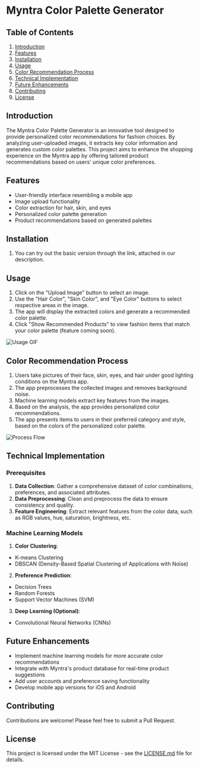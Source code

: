 # Myntra Color Palette Generator

## Table of Contents
1. [Introduction](#introduction)
2. [Features](#features)
3. [Installation](#installation)
4. [Usage](#usage)
5. [Color Recommendation Process](#color-recommendation-process)
6. [Technical Implementation](#technical-implementation)
7. [Future Enhancements](#future-enhancements)
8. [Contributing](#contributing)
9. [License](#license)

## Introduction

The Myntra Color Palette Generator is an innovative tool designed to provide personalized color recommendations for fashion choices. By analyzing user-uploaded images, it extracts key color information and generates custom color palettes. This project aims to enhance the shopping experience on the Myntra app by offering tailored product recommendations based on users' unique color preferences.

## Features

- User-friendly interface resembling a mobile app
- Image upload functionality
- Color extraction for hair, skin, and eyes
- Personalized color palette generation
- Product recommendations based on generated palettes

## Installation

1. You can try out the basic version through the link, attached in our description.

## Usage

1. Click on the "Upload Image" button to select an image.
2. Use the "Hair Color", "Skin Color", and "Eye Color" buttons to select respective areas in the image.
3. The app will display the extracted colors and generate a recommended color palette.
4. Click "Show Recommended Products" to view fashion items that match your color palette (feature coming soon).

![Usage GIF](path_to_usage_gif.gif)

## Color Recommendation Process

1. Users take pictures of their face, skin, eyes, and hair under good lighting conditions on the Myntra app.
2. The app preprocesses the collected images and removes background noise.
3. Machine learning models extract key features from the images.
4. Based on the analysis, the app provides personalized color recommendations.
5. The app presents items to users in their preferred category and style, based on the colors of the personalized color palette.

![Process Flow](path_to_process_flow_image.png)

## Technical Implementation

### Prerequisites

1. **Data Collection**: Gather a comprehensive dataset of color combinations, preferences, and associated attributes.
2. **Data Preprocessing**: Clean and preprocess the data to ensure consistency and quality.
3. **Feature Engineering**: Extract relevant features from the color data, such as RGB values, hue, saturation, brightness, etc.

### Machine Learning Models

1. **Color Clustering**:
- K-means Clustering
- DBSCAN (Density-Based Spatial Clustering of Applications with Noise)

2. **Preference Prediction**:
- Decision Trees
- Random Forests
- Support Vector Machines (SVM)

3. **Deep Learning (Optional)**:
- Convolutional Neural Networks (CNNs)

## Future Enhancements

- Implement machine learning models for more accurate color recommendations
- Integrate with Myntra's product database for real-time product suggestions
- Add user accounts and preference saving functionality
- Develop mobile app versions for iOS and Android

## Contributing

Contributions are welcome! Please feel free to submit a Pull Request.

## License

This project is licensed under the MIT License - see the [LICENSE.md](LICENSE.md) file for details.
